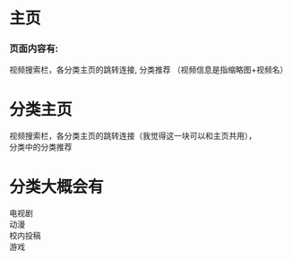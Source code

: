 # 主页

### 页面内容有:

视频搜索栏，各分类主页的跳转连接, 分类推荐
（视频信息是指缩略图+视频名）

# 分类主页

视频搜索栏，各分类主页的跳转连接（我觉得这一块可以和主页共用），  
分类中的分类推荐

# 分类大概会有

电视剧  
动漫  
校内投稿  
游戏